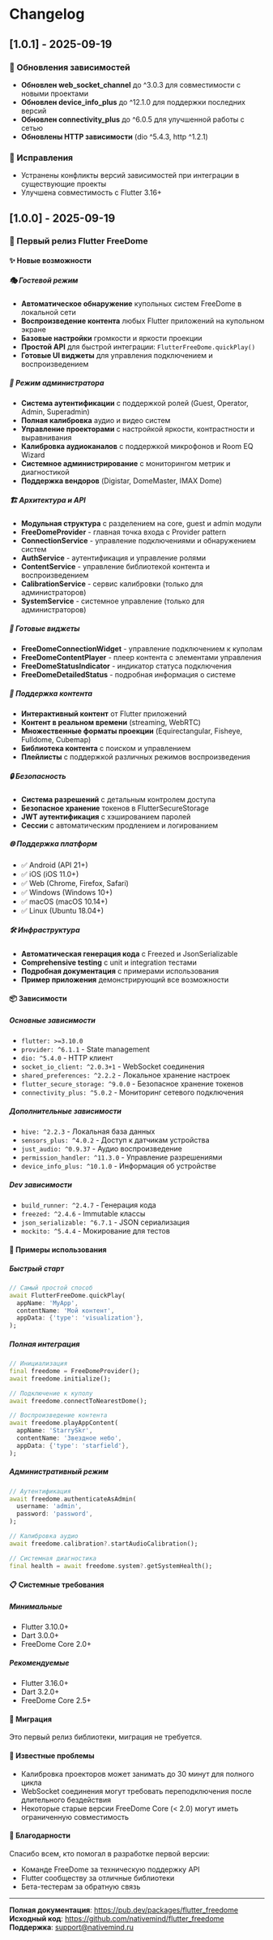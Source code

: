 # Changelog

## [1.0.1] - 2025-09-19

### 🔄 Обновления зависимостей

- **Обновлен web_socket_channel** до ^3.0.3 для совместимости с новыми проектами
- **Обновлен device_info_plus** до ^12.1.0 для поддержки последних версий
- **Обновлен connectivity_plus** до ^6.0.5 для улучшенной работы с сетью
- **Обновлены HTTP зависимости** (dio ^5.4.3, http ^1.2.1)

### 🐛 Исправления

- Устранены конфликты версий зависимостей при интеграции в существующие проекты
- Улучшена совместимость с Flutter 3.16+

## [1.0.0] - 2025-09-19

### 🎉 Первый релиз Flutter FreeDome

#### ✨ Новые возможности

##### 🎭 Гостевой режим
- **Автоматическое обнаружение** купольных систем FreeDome в локальной сети
- **Воспроизведение контента** любых Flutter приложений на купольном экране
- **Базовые настройки** громкости и яркости проекции
- **Простой API** для быстрой интеграции: `FlutterFreeDome.quickPlay()`
- **Готовые UI виджеты** для управления подключением и воспроизведением

##### 🔧 Режим администратора
- **Система аутентификации** с поддержкой ролей (Guest, Operator, Admin, Superadmin)
- **Полная калибровка** аудио и видео систем
- **Управление проекторами** с настройкой яркости, контрастности и выравнивания
- **Калибровка аудиоканалов** с поддержкой микрофонов и Room EQ Wizard
- **Системное администрирование** с мониторингом метрик и диагностикой
- **Поддержка вендоров** (Digistar, DomeMaster, IMAX Dome)

##### 🏗️ Архитектура и API
- **Модульная структура** с разделением на core, guest и admin модули
- **FreeDomeProvider** - главная точка входа с Provider pattern
- **ConnectionService** - управление подключениями и обнаружением систем
- **AuthService** - аутентификация и управление ролями
- **ContentService** - управление библиотекой контента и воспроизведением
- **CalibrationService** - сервис калибровки (только для администраторов)
- **SystemService** - системное управление (только для администраторов)

##### 📱 Готовые виджеты
- **FreeDomeConnectionWidget** - управление подключением к куполам
- **FreeDomeContentPlayer** - плеер контента с элементами управления
- **FreeDomeStatusIndicator** - индикатор статуса подключения
- **FreeDomeDetailedStatus** - подробная информация о системе

##### 🎯 Поддержка контента
- **Интерактивный контент** от Flutter приложений
- **Контент в реальном времени** (streaming, WebRTC)
- **Множественные форматы проекции** (Equirectangular, Fisheye, Fulldome, Cubemap)
- **Библиотека контента** с поиском и управлением
- **Плейлисты** с поддержкой различных режимов воспроизведения

##### 🔒 Безопасность
- **Система разрешений** с детальным контролем доступа
- **Безопасное хранение** токенов в FlutterSecureStorage
- **JWT аутентификация** с хэшированием паролей
- **Сессии** с автоматическим продлением и логированием

##### 🌐 Поддержка платформ
- ✅ Android (API 21+)
- ✅ iOS (iOS 11.0+)
- ✅ Web (Chrome, Firefox, Safari)
- ✅ Windows (Windows 10+)
- ✅ macOS (macOS 10.14+)
- ✅ Linux (Ubuntu 18.04+)

##### 🛠️ Инфраструктура
- **Автоматическая генерация кода** с Freezed и JsonSerializable
- **Comprehensive testing** с unit и integration тестами
- **Подробная документация** с примерами использования
- **Пример приложения** демонстрирующий все возможности

#### 📦 Зависимости

##### Основные зависимости
- `flutter: >=3.10.0`
- `provider: ^6.1.1` - State management
- `dio: ^5.4.0` - HTTP клиент
- `socket_io_client: ^2.0.3+1` - WebSocket соединения
- `shared_preferences: ^2.2.2` - Локальное хранение настроек
- `flutter_secure_storage: ^9.0.0` - Безопасное хранение токенов
- `connectivity_plus: ^5.0.2` - Мониторинг сетевого подключения

##### Дополнительные зависимости
- `hive: ^2.2.3` - Локальная база данных
- `sensors_plus: ^4.0.2` - Доступ к датчикам устройства
- `just_audio: ^0.9.37` - Аудио воспроизведение
- `permission_handler: ^11.3.0` - Управление разрешениями
- `device_info_plus: ^10.1.0` - Информация об устройстве

##### Dev зависимости
- `build_runner: ^2.4.7` - Генерация кода
- `freezed: ^2.4.6` - Immutable классы
- `json_serializable: ^6.7.1` - JSON сериализация
- `mockito: ^5.4.4` - Мокирование для тестов

#### 🎯 Примеры использования

##### Быстрый старт
```dart
// Самый простой способ
await FlutterFreeDome.quickPlay(
  appName: 'MyApp',
  contentName: 'Мой контент',
  appData: {'type': 'visualization'},
);
```

##### Полная интеграция
```dart
// Инициализация
final freedome = FreeDomeProvider();
await freedome.initialize();

// Подключение к куполу
await freedome.connectToNearestDome();

// Воспроизведение контента
await freedome.playAppContent(
  appName: 'StarrySkr',
  contentName: 'Звездное небо',
  appData: {'type': 'starfield'},
);
```

##### Административный режим
```dart
// Аутентификация
await freedome.authenticateAsAdmin(
  username: 'admin',
  password: 'password',
);

// Калибровка аудио
await freedome.calibration?.startAudioCalibration();

// Системная диагностика
final health = await freedome.system?.getSystemHealth();
```

#### 📋 Системные требования

##### Минимальные
- Flutter 3.10.0+
- Dart 3.0.0+
- FreeDome Core 2.0+

##### Рекомендуемые
- Flutter 3.16.0+
- Dart 3.2.0+
- FreeDome Core 2.5+

#### 🔄 Миграция

Это первый релиз библиотеки, миграция не требуется.

#### 🐛 Известные проблемы

- Калибровка проекторов может занимать до 30 минут для полного цикла
- WebSocket соединения могут требовать переподключения после длительного бездействия
- Некоторые старые версии FreeDome Core (< 2.0) могут иметь ограниченную совместимость

#### 🙏 Благодарности

Спасибо всем, кто помогал в разработке первой версии:
- Команде FreeDome за техническую поддержку API
- Flutter сообществу за отличные библиотеки
- Бета-тестерам за обратную связь

---

**Полная документация**: https://pub.dev/packages/flutter_freedome
**Исходный код**: https://github.com/nativemind/flutter_freedome
**Поддержка**: support@nativemind.ru